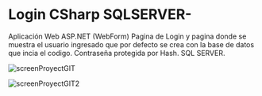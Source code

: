 # Login CSharp SQLSERVER-
Aplicación Web ASP.NET (WebForm)
Pagina de Login y pagina donde se muestra el usuario ingresado que por defecto se crea con la base de datos que incia el codigo. Contraseña protegida por Hash.
SQL SERVER.


![screenProyectGIT](https://github.com/Dyehuthy-mes/LoginC-SQLSERVER-/assets/74215999/3812bf11-fd67-4a6b-b8de-cd9d68f8a8e9)


![screenProyectGIT2](https://github.com/Dyehuthy-mes/LoginC-SQLSERVER-/assets/74215999/94c291b8-06d4-40ad-b204-0907d2adb5a5)
